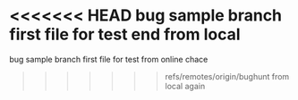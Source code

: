 <<<<<<< HEAD
bug sample branch first file for test
end from local
=======
bug sample branch first file for test from online
chace 
>>>>>>> refs/remotes/origin/bughunt
from local again
